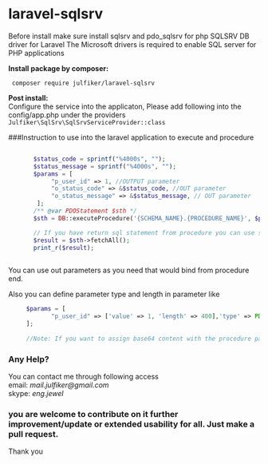 # laravel-sqlsrv
Before install make sure install sqlsrv and pdo_sqlsrv for php
SQLSRV DB driver for Laravel
The Microsoft drivers is required to enable SQL server for PHP applications

**Install package by composer:**
````composer log
 composer require julfiker/laravel-sqlsrv
````
**Post install:**  
Configure the service into the applicaton, Please add following into the config/app.php under the providers  
`Julfiker\SqlSrv\SqlSrvServiceProvider::class`

###Instruction to use into the laravel application to execute and procedure
````php

       $status_code = sprintf("%4000s", "");
       $status_message = sprintf("%4000s", "");
       $params = [
            "p_user_id" => 1, //OUTPUT parameter
            "o_status_code" => &$status_code, //OUT parameter
            "o_status_message" => &$status_message, // OUT parameter
        ];
       /** @var PDOStatement $sth */
       $sth = DB::executeProcedure('{SCHEMA_NAME}.{PROCEDURE_NAME}', $params);

       // If you have return sql statement from procedure you can use statement object $sth fetching data like as below
       $result = $sth->fetchAll();
       print_r($result);
       
````
You can use out parameters as you need that would bind from procedure end.

Also you can define parameter type and length in parameter like

````php
     $params = [
            "p_user_id" => ['value' => 1, 'length' => 400],'type' => PDO::PARAM_INPUT_OUTPUT] //OUTPUT parameter
     ];
     
     //Note: If you want to assign base64 content with the procedure param then you can keep null into the type and length, otherwise you might got error.
````

### Any Help?   
You can contact me through following access   
email: _mail.julfiker@gmail.com_  
skype: _eng.jewel_


### you are welcome to contribute on it further improvement/update or extended usability for all. Just make a pull request.  
Thank you
 

